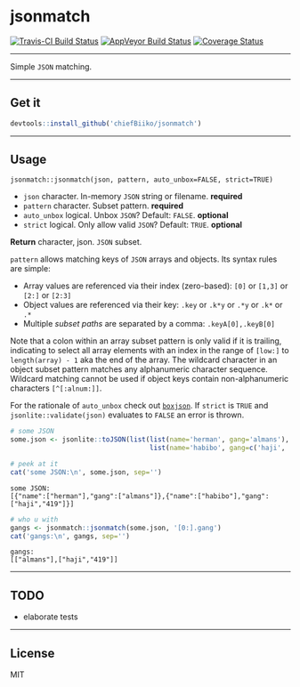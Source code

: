 jsonmatch
================

[![Travis-CI Build Status](https://travis-ci.org/chiefBiiko/jsonmatch.svg?branch=master)](https://travis-ci.org/chiefBiiko/jsonmatch) [![AppVeyor Build Status](https://ci.appveyor.com/api/projects/status/github/chiefBiiko/jsonmatch?branch=master&svg=true)](https://ci.appveyor.com/project/chiefBiiko/jsonmatch) [![Coverage Status](https://codecov.io/gh/chiefBiiko/jsonmatch/branch/master/graph/badge.svg)](https://codecov.io/gh/chiefBiiko/jsonmatch)

------------------------------------------------------------------------

Simple `JSON` matching.

------------------------------------------------------------------------

Get it
------

``` r
devtools::install_github('chiefBiiko/jsonmatch')
```

------------------------------------------------------------------------

Usage
-----

`jsonmatch::jsonmatch(json, pattern, auto_unbox=FALSE, strict=TRUE)`

-   `json` character. In-memory `JSON` string or filename. **required**
-   `pattern` character. Subset pattern. **required**
-   `auto_unbox` logical. Unbox `JSON`? Default: `FALSE`. **optional**
-   `strict` logical. Only allow valid `JSON`? Default: `TRUE`. **optional**

**Return** character, json. `JSON` subset.

`pattern` allows matching keys of `JSON` arrays and objects. Its syntax rules are simple:

-   Array values are referenced via their index (zero-based): `[0]` or `[1,3]` or `[2:]` or `[2:3]`
-   Object values are referenced via their key: `.key` or `.k*y` or `.*y` or `.k*` or `.*`
-   Multiple *subset paths* are separated by a comma: `.keyA[0],.keyB[0]`

Note that a colon within an array subset pattern is only valid if it is trailing, indicating to select all array elements with an index in the range of `[low:]` to `length(array) - 1` aka the end of the array. The wildcard character in an object subset pattern matches any alphanumeric character sequence. Wildcard matching cannot be used if object keys contain non-alphanumeric characters `[^[:alnum:]]`.

For the rationale of `auto_unbox` check out [`boxjson`](https://github.com/chiefBiiko/boxjson). If `strict` is `TRUE` and `jsonlite::validate(json)` evaluates to `FALSE` an error is thrown.

``` r
# some JSON
some.json <- jsonlite::toJSON(list(list(name='herman', gang='almans'), 
                                   list(name='habibo', gang=c('haji', '419'))))

# peek at it
cat('some JSON:\n', some.json, sep='')
```

    some JSON:
    [{"name":["herman"],"gang":["almans"]},{"name":["habibo"],"gang":["haji","419"]}]

``` r
# who u with
gangs <- jsonmatch::jsonmatch(some.json, '[0:].gang')
cat('gangs:\n', gangs, sep='')
```

    gangs:
    [["almans"],["haji","419"]]

------------------------------------------------------------------------

TODO
----

-   elaborate tests

------------------------------------------------------------------------

License
-------

MIT
